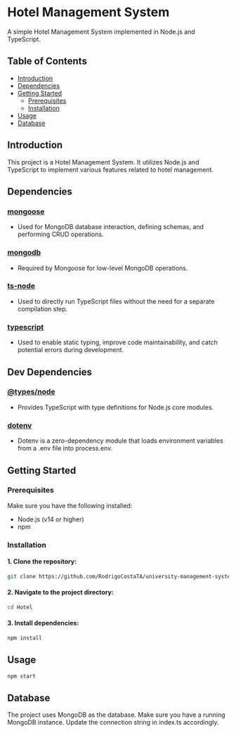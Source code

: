 # Hotel Management System

A simple Hotel Management System implemented in Node.js and TypeScript.

## Table of Contents

* [Introduction](#Inroduction)
* [Dependencies](#Dependencies)
* [Getting Started](#Getting-started)
  * [Prerequisites](#Prerequisites)
  * [Installation](#Installation)
* [Usage](#Usage)
* [Database](#Database)
## Introduction

This project is a Hotel Management System. It utilizes Node.js and TypeScript to implement various features related to hotel management.

## Dependencies

### [mongoose](https://www.npmjs.com/package/mongoose)

* Used for MongoDB database interaction, defining schemas, and performing CRUD operations.
### [mongodb](https://www.npmjs.com/package/mongodb)

* Required by Mongoose for low-level MongoDB operations.
### [ts-node](https://www.npmjs.com/package/ts-node)

* Used to directly run TypeScript files without the need for a separate compilation step.
### [typescript](https://www.npmjs.com/package/typescript)

* Used to enable static typing, improve code maintainability, and catch potential errors during development.
## Dev Dependencies

### [@types/node](https://www.npmjs.com/package/@types/node)

* Provides TypeScript with type definitions for Node.js core modules.

### [dotenv](https://www.npmjs.com/package/dotenv)

* Dotenv is a zero-dependency module that loads environment variables from a .env file into process.env.

## Getting Started

### Prerequisites

Make sure you have the following installed:

* Node.js (v14 or higher)
* npm
### Installation

#### 1. Clone the repository:
```bash
git clone https://github.com/RodrigoCostaTA/university-management-system.git
```
#### 2. Navigate to the project directory:
```bash
cd Hotel
```
#### 3. Install dependencies:
```bash
npm install
```
## Usage
```bash
npm start
```
## Database

The project uses MongoDB as the database. Make sure you have a running MongoDB instance. Update the connection string in index.ts accordingly.
